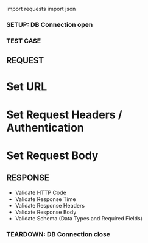 import requests
import json

### SETUP: DB Connection open

### TEST CASE

## REQUEST
# Set URL
# Set Request Headers / Authentication
# Set Request Body

## RESPONSE
- Validate HTTP Code
- Validate Response Time
- Validate Response Headers
- Validate Response Body
- Validate Schema (Data Types and Required Fields)

### TEARDOWN: DB Connection close